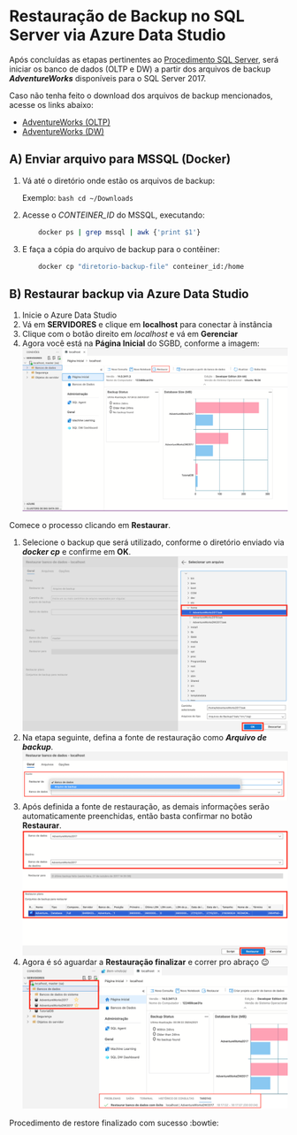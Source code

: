# Restauração de Backup no SQL Server via Azure Data Studio

Após concluídas as etapas pertinentes ao [Procedimento SQL Server](https://github.com/gassantos/MBA-SQLCourse/blob/main/SQLServer/Procedimento.md), será iniciar os banco de dados (OLTP e DW) a partir dos arquivos de backup **_AdventureWorks_** disponíveis para o SQL Server 2017.

Caso não tenha feito o download dos arquivos de backup mencionados, acesse os links abaixo:

* [AdventureWorks (OLTP)](https://github.com/Microsoft/sql-server-samples/releases/download/adventureworks/AdventureWorks2017.bak)
* [AdventureWorks (DW)](https://github.com/Microsoft/sql-server-samples/releases/download/adventureworks/AdventureWorksDW2017.bak)

## **A) Enviar arquivo para MSSQL (Docker)**

1. Vá até o diretório onde estão os arquivos de backup:

    Exemplo: ```bash cd ~/Downloads```

2. Acesse o *CONTEINER_ID* do MSSQL, executando:

    ```bash
        docker ps | grep mssql | awk {'print $1'}
    ```

3. E faça a cópia do arquivo de backup para o contêiner:

    ```bash
        docker cp "diretorio-backup-file" conteiner_id:/home
    ```

## **B) Restaurar backup via Azure Data Studio**

   1. Inicie o Azure Data Studio
   2. Vá em **SERVIDORES** e clique em **localhost** para conectar à instância
   3. Clique com o botão direito em *localhost* e vá em **Gerenciar**
   4. Agora você está na **Página Inicial** do SGBD, conforme a imagem:
   ![Iniciar a restauração](images/Inicia-Restauracao.png)

Comece o processo clicando em **Restaurar**.

   1. Selecione o backup que será utilizado, conforme o diretório enviado via **_docker cp_**  e confirme em **OK**. ![Iniciar a restauração](images/Seleciona-Backup.png)
   2. Na etapa seguinte, defina a fonte de restauração como ***Arquivo de backup***. ![Iniciar a restauração](images/Restaura-Tela1.png)
   3. Após definida a fonte de restauração, as demais informações serão automaticamente preenchidas, então basta confirmar no botão **Restaurar**. ![Iniciar a restauração](images/Restaura-Tela2.png)
   4. Agora é só aguardar a **Restauração finalizar** e correr pro abraço :wink: ![Iniciar a restauração](images/Fim-Restauracao.png)

Procedimento de restore finalizado com sucesso :bowtie:
